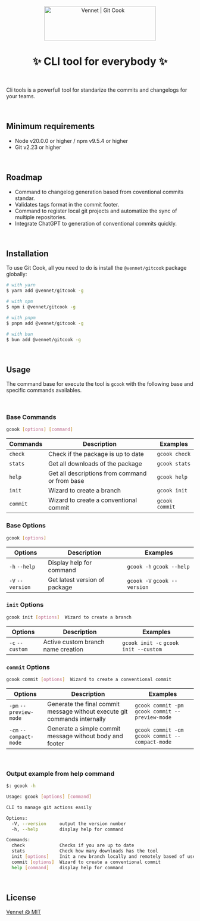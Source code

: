 <br>
<p align="center">
  <a href="https://vennet.dev/projects/gitcook">
    <img src="https://cdn.vennet.dev/gitcook/logo.png" width="300px" height="92px" alt="Vennet | Git Cook"/>
  </a>
</p>

<h1 align="center">✨ CLI tool for everybody ✨</h1>

<br>

Cli tools is a powerfull tool for standarize the commits and changelogs for your teams.

<br />

## Minimum requirements

- Node v20.0.0 or higher / npm v9.5.4 or higher
- Git v2.23 or higher

<br />

## Roadmap

- Command to changelog generation based from coventional commits standar.
- Validates tags format in the commit footer.
- Command to register local git projects and automatize the sync of multiple repositories.
- Integrate ChatGPT to generation of conventional commits quickly.

<br />

## Installation

To use Git Cook, all you need to do is install the
`@vennet/gitcook` package globally:

```sh
# with yarn
$ yarn add @vennet/gitcook -g

# with npm
$ npm i @vennet/gitcook -g

# with pnpm
$ pnpm add @vennet/gitcook -g

# with bun
$ bun add @vennet/gitcook -g
```

<br>

## Usage

The command base for execute the tool is `gcook` with the following base and specific commands availables.

<br>

### Base Commands

```sh
gcook [options] [command]
```

| Commands | Description                                    | Examples       |
|----------|------------------------------------------------|----------------|
| `check`  | Check if the package is up to date             | `gcook check`  |
| `stats`  | Get all downloads of the package               | `gcook stats`  |
| `help`   | Get all descriptions from command or from base | `gcook help`   |
| `init`   | Wizard to create a branch               | `gcook init`   |
| `commit` | Wizard to create a conventional commit         | `gcook commit` |

### Base Options

```sh
gcook [options]
```

| Options          | Description                   | Examples                     |
| ---------------- | ----------------------------- | ---------------------------- |
| `-h` `--help`    | Display help for command      | `gcook -h` `gcook --help`    |
| `-V` `--version` | Get latest version of package | `gcook -V` `gcook --version` |

### `init` Options

```sh
gcook init [options]  Wizard to create a branch
```

| Options         | Description                                                               | Examples                              |
|-----------------|---------------------------------------------------------------------------|---------------------------------------|
| `-c` `--custom` | Active custom branch name creation | `gcook init -c` `gcook init --custom` |

### `commit` Options

```sh
gcook commit [options]  Wizard to create a conventional commit
```

| Options                | Description                                                               | Examples                                       |
|------------------------|---------------------------------------------------------------------------|------------------------------------------------|
| `-pm` `--preview-mode` | Generate the final commit message without execute git commands internally | `gcook commit -pm` `gcook commit --preview-mode` |
| `-cm` `--compact-mode` | Generate a simple commit message without body and footer                  | `gcook commit -cm` `gcook commit --compact-mode`   |

<br>

### Output example from help command

```sh
$: gcook -h

Usage: gcook [options] [command]

CLI to manage git actions easily

Options:
  -V, --version     output the version number
  -h, --help        display help for command

Commands:
  check             Checks if you are up to date
  stats             Check how many downloads has the tool
  init [options]    Init a new branch locally and remotely based of user selection
  commit [options]  Wizard to create a conventional commit
  help [command]    display help for command
```

<br>

## License

[Vennet @ MIT](https://github.com/vennet-developers/gitcook/blob/main/LICENSE)

